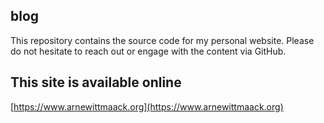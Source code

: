 ## blog
This repository contains the source code for my personal website. Please do not hesitate to reach out or engage with the content via GitHub.

## This site is available online

[https://www.arnewittmaack.org](https://www.arnewittmaack.org)
